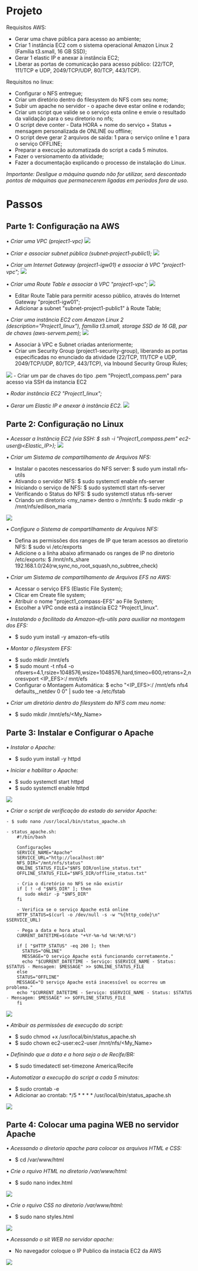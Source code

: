 # Projeto

Requisitos AWS:
-	Gerar uma chave pública para acesso ao ambiente;
-	Criar 1 instância EC2 com o sistema operacional Amazon Linux 2 (Família t3.small, 16 GB SSD);
-	Gerar 1 elastic IP e anexar à instância EC2;
-	Liberar as portas de comunicação para acesso público: (22/TCP, 111/TCP e UDP, 2049/TCP/UDP, 80/TCP, 443/TCP).

Requisitos no linux:
-	Configurar o NFS entregue;
-	Criar um diretório dentro do filesystem do NFS com seu nome;
-	Subir um apache no servidor - o apache deve estar online e rodando;
-	Criar um script que valide se o serviço esta online e envie o resultado da validação para o seu diretorio no nfs;
-	O script deve conter - Data HORA + nome do serviço + Status + mensagem personalizada de ONLINE ou offline;
-	O script deve gerar 2 arquivos de saida: 1 para o serviço online e 1 para o serviço OFFLINE;
-	Preparar a execução automatizada do script a cada 5 minutos.
-	Fazer o versionamento da atividade;
-	Fazer a documentação explicando o processo de instalação do Linux.

*Importante: Desligue a máquina quando não for utilizar, será descontado pontos de máquinas que permanecerem ligadas em períodos fora de uso.*


# Passos

## Parte 1: Configuração na AWS
•	*Criar uma VPC (project1-vpc)*
<img src="/imgs/image.png">

•	*Criar e associar subnet pública (subnet-project1-public1);*
<img src="/imgs/image1.png">

•	*Criar um Internet Gateway (project1-igw01) e associar à VPC "project1-vpc";*
<img src="/imgs/image2.png">

•	*Criar uma Route Table e associar à VPC "project1-vpc";*
<img src="/imgs/image3.png">
- Editar Route Table para permitir acesso público, através do Internet Gateway "project1-igw01";
- Adicionar a subnet "subnet-project1-public1" à Route Table;

•	*Criar uma instância EC2 com Amazon Linux 2 (description="Project1_linux"), família t3.small, storage SSD de 16 GB, par de chaves (aws-servem.pem);*
<img src="/imgs/image4.png">
- Associar à VPC e Subnet criadas anteriormente;
- Criar um Security Group (project1-security-group), liberando as portas especificadas no enunciado da atividade (22/TCP, 111/TCP e UDP, 2049/TCP/UDP, 80/TCP, 443/TCP), via Inbound Security Group Rules;
<img src="/imgs/image5.png">
- Criar um par de chaves do tipo .pem "Project1_compass.pem" para acesso via SSH da instancia EC2

•	*Rodar instância EC2 "Project1_linux";*

•	*Gerar um Elastic IP e anexar à instância EC2.*
<img src="/imgs/image6.png">

## Parte 2: Configuração no Linux
•	*Acessar a Instância EC2 (via SSH: $ ssh -i "Project1_compass.pem" ec2-user@<Elastic_IP>);*
<img src="/imgs/image7.png">

•	*Criar um Sistema de compartilhamento de Arquivos NFS:*
 - Instalar o pacotes nescessarios do NFS server: $ sudo yum install nfs-utils
 - Ativando o servidor NFS: $ sudo systemctl enable nfs-server
 - Iniciando o serviço de NFS: $ sudo systemctl start nfs-server
 - Verificando o Status do NFS: $ sudo systemctl status nfs-server
 - Criando um diretorio <my_name> dentro o /mnt/nfs: $ sudo mkdir -p /mnt/nfs/edilson_maria
<img src="/imgs/image8.png">

•	*Configure o Sistema de compartilhamento de Arquivos NFS:*
 - Defina as permissões dos ranges de IP que teram acessos ao diretorio NFS:
  $ sudo vi /etc/exports
 - Adicione o a linha abaixo afirmanado os ranges de IP no diretorio /etc/exports:
  $ /mnt/nfs_share 192.168.1.0/24(rw,sync,no_root_squash,no_subtree_check)


•	*Criar um Sistema de compartilhamento de Arquivos EFS na AWS:*
 - Acessar o serviço EFS (Elastic File System);
 - Clicar em Create file system;
 - Atribuir o nome "project1_compass-EFS" ao File System;
 - Escolher a VPC onde está a instância EC2 "Project1_linux".

• *Instalando o facilitado da Amazon-efs-utils para auxiliar na montagem dos EFS:*
 - $ sudo yum install -y amazon-efs-utils

•	*Montar o filesystem EFS:*
 - $ sudo mkdir /mnt/efs
 - $ sudo mount -t nfs4 -o nfsvers=4.1,rsize=1048576,wsize=1048576,hard,timeo=600,retrans=2,noresvport <IP_EFS>:/ mnt/efs 
 - Configurar o Montagem Automática: $ echo "<IP_EFS>:/ /mnt/efs nfs4 defaults,_netdev 0 0" | sudo tee -a /etc/fstab

•	*Criar um diretório dentro do filesystem do NFS com meu nome:* 
 - $ sudo mkdir /mnt/efs/<My_Name>

## Parte 3: Instalar e Configurar o Apache
•	*Instalar o Apache:* 
 - $ sudo yum install -y httpd

•	*Iniciar e habilitar o Apache:* 
 - $ sudo systemctl start httpd 
 - $ sudo systemctl enable httpd
<img src="/imgs/image9.png">

•	*Criar o script de verificação do estado do servidor Apache:*

	- $ sudo nano /usr/local/bin/status_apache.sh

	- status_apache.sh:
		#!/bin/bash

        Configurações
        SERVICE_NAME="Apache"
        SERVICE_URL="http://localhost:80"
        NFS_DIR="/mnt/nfs/status"
        ONLINE_STATUS_FILE="$NFS_DIR/online_status.txt"
        OFFLINE_STATUS_FILE="$NFS_DIR/offline_status.txt"

        - Cria o diretório no NFS se não existir
        if [ ! -d "$NFS_DIR" ]; then
           sudo mkdir -p "$NFS_DIR"
        fi

        - Verifica se o serviço Apache está online
        HTTP_STATUS=$(curl -o /dev/null -s -w "%{http_code}\n" $SERVICE_URL)

        - Pega a data e hora atual
        CURRENT_DATETIME=$(date "+%Y-%m-%d %H:%M:%S")

        if [ "$HTTP_STATUS" -eq 200 ]; then
          STATUS="ONLINE"
          MESSAGE="O serviço Apache está funcionando corretamente."
          echo "$CURRENT_DATETIME - Serviço: $SERVICE_NAME - Status: $STATUS - Mensagem: $MESSAGE" >> $ONLINE_STATUS_FILE
        else
        STATUS="OFFLINE"
        MESSAGE="O serviço Apache está inacessível ou ocorreu um problema."
        echo "$CURRENT_DATETIME - Serviço: $SERVICE_NAME - Status: $STATUS - Mensagem: $MESSAGE" >> $OFFLINE_STATUS_FILE
        fi
<img src="/imgs/image10.png">

•	*Atribuir as permissões de execução do script:*
 - $ sudo chmod +x /usr/local/bin/status_apache.sh
 - $ sudo chown ec2-user:ec2-user /mnt/nfs/<My_Name>

•	*Definindo que a data e a hora seja o de Recife/BR:*
 - $ sudo timedatectl set-timezone America/Recife
  
•	*Automatizar a execução do script a cada 5 minutos:*
 - $ sudo crontab -e
 - Adicionar ao crontab: */5 * * * * /usr/local/bin/status_apache.sh
<img src="/imgs/image11.png">

## Parte 4: Colocar uma pagina WEB no servidor Apache

•	*Acessando o diretorio apache para colocar os arquivos HTML e CSS:*
 - $ cd /var/www/html

•	*Crie o rquivo HTML no diretorio /var/www/html:*
 - $ sudo nano index.html
<img src="/imgs/image12.png">

•	*Crie o rquivo CSS no diretorio /var/www/html:*
 - $ sudo nano styles.html
<img src="/imgs/image13.png">

•	*Acessando o sit WEB no servidor apache:*
 - No navegador coloque o IP Publico da instacia EC2 da AWS
<img src="/imgs/image14png">





[def]: image.png